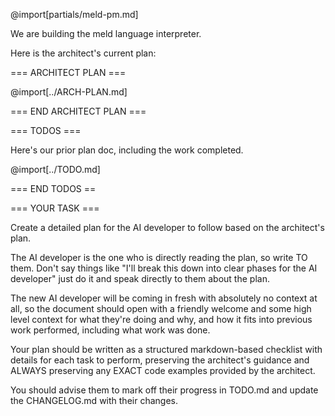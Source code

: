 @import[partials/meld-pm.md]

We are building the meld language interpreter.

Here is the architect's current plan:

=== ARCHITECT PLAN ===

@import[../ARCH-PLAN.md]

=== END ARCHITECT PLAN ===

=== TODOS ===

Here's our prior plan doc, including the work completed.

@import[../TODO.md]

=== END TODOS == 

=== YOUR TASK ===

Create a detailed plan for the AI developer to follow based on the architect's plan.

The AI developer is the one who is directly reading the plan, so write TO them. Don't say things like "I'll break this down into clear phases for the AI developer" just do it and speak directly to them about the plan.

The new AI developer will be coming in fresh with absolutely no context at all, so the document should open with a friendly welcome and some high level context for what they're doing and why, and how it fits into previous work performed, including what work was done.

Your plan should be written as a structured markdown-based checklist with details for each task to perform, preserving the architect's guidance and ALWAYS preserving any EXACT code examples provided by the architect.

You should advise them to mark off their progress in TODO.md and update the CHANGELOG.md with their changes.